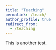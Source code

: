 ```yaml
---
title: "Teaching"
permalink: /teach/
author_profile: true
redirect_from:
  - /teaching
---
```


This is another test. 